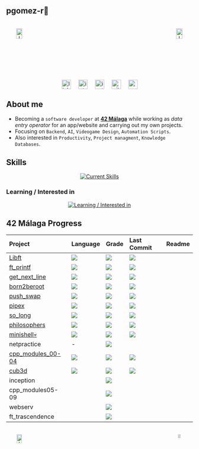 
## **pgomez-r🧉**  

<br>

<div align="center"style="display: flex; justify-content: space-between;">
  <a href="https://billowy-vermicelli-8e6.notion.site/42-M-laga-5d9a971e88244325a734d7a13b8eb37d">
    <img src="https://github.com/pgomez-r/pgomez-r/assets/115219064/38019e20-dc47-418b-bdd9-3dcc50fb2cf1" alt="Image 1" style="width:48%;">
  </a>
  <a href="https://github.com/pgomez-r/42M">
    <img src="https://github.com/pgomez-r/pgomez-r/assets/115219064/ea9ab00e-cf1b-4ecd-90aa-2e0badadc8de" alt="Image 2" style="width:48%;">
  </a>
</div>

<br>

<div align="center" style="display: flex; justify-content: center; align-items: center; gap: 20px; width: 100%;">
  <a href="https://linkedin.com/in/pedro-gómez-ruiz-258b24208/" target="_blank">
    <img src="https://img.shields.io/badge/linkedin-%231E77B5.svg?&style=for-the-badge&logo=linkedin&logoColor=white" alt="linkedin" style="height: 25px;" />
  </a>
   <a href="https://profile.intra.42.fr/users/pgomez-r" target="_blank">
    <img src="https://github.com/pgomez-r/pgomez-r/assets/115219064/8afbae1f-9e15-4d33-a313-eac3885ce0f3" alt="intraprofile" style="height: 25px;" />
  </a>
  <a href="https://instagram.com/pgruz.11" target="_blank">
    <img src="https://img.shields.io/badge/instagram-%23000000.svg?&style=for-the-badge&logo=instagram&logoColor=white" alt="instagram" style="height: 25px;" />
  </a>
  <a href="https://github.com/pgomez-r" target="_blank">
    <img src="https://img.shields.io/badge/github-%2324292e.svg?&style=for-the-badge&logo=github&logoColor=white" alt="github" style="height: 25px;" />
  </a>
  <img src="https://komarev.com/ghpvc/?username=pgomez-r&&style=flat-square" alt="profile views" style="height: 25px;" />
</div>

## About me

- Becoming a `software developer` at [**42 Málaga**](https://www.42malaga.com/) while working as *data entry operator* for an app/website and carrying out my own projects. 
- Focusing on `Backend`, `AI`, `Videogame Design`, `Automation Scripts`.
- Also interested in `Productivity`, `Project managment`, `Knowledge Databases`.

## **Skills** 

<div align="center">

[![Current Skills](https://skillicons.dev/icons?i=c,cpp,bash,linux,vim,notion,vscode,atom,git,github&perline=12)](https://skillicons.dev)
</div>

### Learning / Interested in

<div align="center">

[![Learning / Interested in](https://skillicons.dev/icons?i=py,selenium,django,java,docker,html,css,js&perline=12)](https://skillicons.dev)
</div>

## **42 Málaga Progress**  

<div align="center">

| Project | Language | Grade | Last Commit | Readme |
| :--- | :--- | :--- | :--- | :--- |
| [Libft](https://github.com/pgomez-r/libft) | <img src="https://img.shields.io/github/languages/top/pgomez-r/libft"/> | <img src="https://img.shields.io/badge/116%20%2F%20100-success"/> | <img src="https://img.shields.io/github/last-commit/pgomez-r/libft"/> | |
| [ft_printf](https://github.com/pgomez-r/ft_printf) | <img src="https://img.shields.io/github/languages/top/pgomez-r/ft_printf"/> | <img src="https://img.shields.io/badge/100%20%2F%20100-success"/> | <img src="https://img.shields.io/github/last-commit/pgomez-r/ft_printf"/> | |
| [get_next_line](https://github.com/pgomez-r/get_next_line) | <img src="https://img.shields.io/github/languages/top/pgomez-r/get_next_line"/> | <img src="https://img.shields.io/badge/125%20%2F%20100-success"/> | <img src="https://img.shields.io/github/last-commit/pgomez-r/get_next_line"/> |  |
| [born2beroot](https://github.com/pgomez-r/born2beroot) | <img src="https://img.shields.io/github/languages/top/pgomez-r/born2beroot"/> | <img src="https://img.shields.io/badge/125%20%2F%20100-success"/> | <img src="https://img.shields.io/github/last-commit/pgomez-r/born2beroot"/> |  |
| [push_swap](https://github.com/pgomez-r/push_swap) | <img src="https://img.shields.io/github/languages/top/pgomez-r/push_swap"/> | <img src="https://img.shields.io/badge/118%20%2F%20100-success"/> | <img src="https://img.shields.io/github/last-commit/pgomez-r/push_swap"/> |  |
| [pipex](https://github.com/pgomez-r/pipex) | <img src="https://img.shields.io/github/languages/top/pgomez-r/pipex"/> | <img src="https://img.shields.io/badge/100%20%2F%20100-success"/> | <img src="https://img.shields.io/github/last-commit/pgomez-r/pipex"/> |  |
| [so_long](https://github.com/pgomez-r/so_long) | <img src="https://img.shields.io/github/languages/top/pgomez-r/so_long"/> | <img src="https://img.shields.io/badge/125%20%2F%20100-success"/> | <img src="https://img.shields.io/github/last-commit/pgomez-r/so_long"/> |  |
| [philosophers](https://github.com/pgomez-r/philosophers) | <img src="https://img.shields.io/github/languages/top/pgomez-r/philosophers"/> | <img src="https://img.shields.io/badge/100%20%2F%20100-success"/> | <img src="https://img.shields.io/github/last-commit/pgomez-r/philosophers"/> |  |
| [minishell💀](https://github.com/pgomez-r/minishell) | <img src="https://img.shields.io/github/languages/top/pgomez-r/minishell"/> | <img src="https://img.shields.io/badge/101%20%2F%20100-success"/> | <img src="https://img.shields.io/github/last-commit/pgomez-r/minishell"/> |  |
| netpractice | - | <img src="https://img.shields.io/badge/100%20%2F%20100-success"/> |  |  |
| [cpp_modules_00-04](https://github.com/pgomez-r/cpp_00-04) | <img src="https://img.shields.io/github/languages/top/pgomez-r/cpp_00-04"/> | <img src="https://img.shields.io/badge/80%20%2F%20100-success"/> | <img src="https://img.shields.io/github/last-commit/pgomez-r/cpp_00-04"/> |  |
| [cub3d](https://github.com/pgomez-r/42M/tree/main/CURSUS/cub3d) | <img src="https://img.shields.io/github/languages/top/pgomez-r/so_long"/> | <img src="https://img.shields.io/badge/in_progress-yellow"/> | <img src="https://img.shields.io/github/last-commit/pgomez-r/42M"/> |  |
| inception |  | <img src="https://img.shields.io/badge/FORBIDDEN-A020F0"/>  |  |  |
| cpp_modules05-09 |  | <img src="https://img.shields.io/badge/FORBIDDEN-A020F0"/> |  |  |
| webserv |  | <img src="https://img.shields.io/badge/FORBIDDEN-A020F0"/> |  |  |
| ft_trascendence |  | <img src="https://img.shields.io/badge/FORBIDDEN-A020F0"/> |  |  |

</div>

<br>

<div align="center"style="display: flex; justify-content: space-between;">
  <a href="https://github.com/oakoudad/badge42">
    <img src="https://badge.mediaplus.ma/colorfulwaves/pgomez-r" alt="Image 1" style="width:45%;">
  </a>
  <a href="https://github.com/pgomez-r/42M">
    <img src="https://github.com/pgomez-r/pgomez-r/assets/115219064/88a56ee8-e826-425e-a03e-afea29dfe660" alt="Image 2" style="width:29%;">
  </a>
</div>
